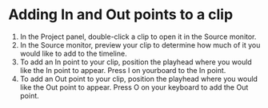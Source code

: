 # Adding In and Out points to a clip

1. In the Project panel, double-click a clip to open it in the Source monitor.
2. In the Source monitor, preview your clip to determine how much of it you would like to add to the timeline.
3. To add an In point to your clip, position the playhead where you would like the In point to appear. Press I on yourboard to the In point.
4. To add an Out point to your clip, position the playhead where you would like the Out point to appear. Press O on your keyboard to add the Out point.

